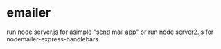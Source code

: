 # emailer

run node server.js for asimple "send mail app"
or 
run node server2.js for nodemailer-express-handlebars

